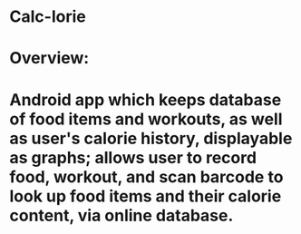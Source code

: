 # Calc-lorie

# Overview:
# Android app which keeps database of food items and workouts, as well as user's calorie history, displayable as graphs; allows user to record food, workout, and scan barcode to look up food items and their calorie content, via online database.
